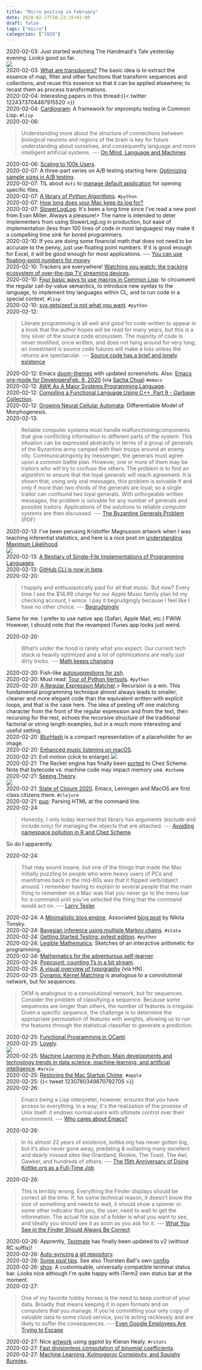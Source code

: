 ```yaml
---
title: "Micro posting in February"
date: 2020-02-27T10:23:15+01:00
draft: false
tags: ["micro"]
categories: ["2020"]
---
```


<a href="#" style="text-decoration: none;">2020-02-03</a>: Just started watching The Handmaid's Tale yesterday evening. Looks good so far.<br>![](/img/2020-02-03-21-09-40.png)<br>
<a href="#" style="text-decoration: none;">2020-02-03</a>: [What are transducers?](https://rakhim.org/2020/01/summary-of-transducers-a-talk-by-rich-hickey/) The basic idea is to extract the essence of map, filter and other functions that transform sequences and collections, and reuse this essence so that it can be applied elsewhere; to recast them as process transformations.<br>
<a href="#" style="text-decoration: none;">2020-02-04</a>: Interesting papers in this thread:{{< twitter 1224373704487915520 >}}<br>
<a href="#" style="text-decoration: none;">2020-02-04</a>: [Cardiogram](https://github.com/fullandfaithful/cardiogram): A framework for impromptu testing in Common Lisp. `#lisp`<br>
<a href="#" style="text-decoration: none;">2020-02-06</a>:

> Understanding more about the structure of connections between biological neurons and regions of the brain is key for future understanding about ourselves, and consequently language and more intelligent artificial systems. --- [On Mind, Language and Machines](https://0x0f0f0f.github.io/posts/2020/02/on-mind-language-and-machines/)<br>

<a href="#" style="text-decoration: none;">2020-02-06</a>: [Scaling to 100k Users](https://alexpareto.com/scalability/systems/2020/02/03/scaling-100k.html).<br>
<a href="#" style="text-decoration: none;">2020-02-07</a>: A three-part series on A/B testing starting here: [Optimizing sample sizes in A/B testing](https://chris-said.io/2020/01/10/optimizing-sample-sizes-in-ab-testing-part-I/).<br>
<a href="#" style="text-decoration: none;">2020-02-07</a>: TIL about `duti` to [manage default application](https://rud.is/b/2020/02/06/prying-r-script-files-away-from-xcode-et-al-on-macos/) for opening specific files.<br>
<a href="#" style="text-decoration: none;">2020-02-07</a>: [A library of Python Algorithms](http://www.ics.uci.edu/~epstein/PADS). `#python`<br>
<a href="#" style="text-decoration: none;">2020-02-07</a>: [How long does your Mac keep its log for?](https://eclecticlight.co/2020/02/07/how-long-does-your-mac-keep-its-log-for/)<br>
<a href="#" style="text-decoration: none;">2020-02-07</a>: [SlowerLogLog](https://www.evanmiller.org/slower-log-log.html): It's been a long time since I've read a new post from Evan Miller. Always a pleasure!> The name is intended to deter implementers from using SlowerLogLog in production, but ease of implementation (less than 100 lines of code in most languages) may make it a compelling time sink for bored programmers.<br>
<a href="#" style="text-decoration: none;">2020-02-10</a>: If you are doing some financial math that does not need to be accurate to the penny, just use floating point numbers. If it is good enough for Excel, it will be good enough for most applications. --- [You can use floating-point numbers for money](https://www.evanjones.ca/floating-point-money.html)<br>
<a href="#" style="text-decoration: none;">2020-02-10</a>: Trackers are everywhere! [Watching you watch: the tracking ecosystem of over-the-top TV streaming devices](https://blog.acolyer.org/2020/02/10/watching-you-watch/).<br>
<a href="#" style="text-decoration: none;">2020-02-10</a>: [Four basic ways to use macros in Common Lisp](http://funcall.blogspot.com/2020/02/four-ways-to-use-macros.html): to circumvent the regular call-by-value semantics, to introduce new syntax to the language, to implement tiny languages within CL, and to run code in a special context. `#lisp`<br>
<a href="#" style="text-decoration: none;">2020-02-10</a>: [sys.getsizeof is not what you want](https://nedbatchelder.com//blog/202002/sysgetsizeof_is_not_what_you_want.html). `#python`<br>
<a href="#" style="text-decoration: none;">2020-02-12</a>:

> Literate programming is all well and good for code written to appear in a book that the author hopes will be read for many years, but this is a tiny sliver of the source code ecosystem. The majority of code is never modified, once written, and does not hang around for very long; an investment is source code futures will make a loss unless the returns are spectacular. --- [Source code has a brief and lonely existence](http://shape-of-code.coding-guidelines.com/2020/02/07/source-code-has-a-brief-and-lonely-existence/)<br>

<a href="#" style="text-decoration: none;">2020-02-12</a>: Emacs [doom-themes](https://github.com/hlissner/emacs-doom-themes/tree/screenshots) with updated screenshots. Also: [Emacs org-mode for DevelopersFeb. 8, 2020](https://zolmok.org/posts/emacs-org-mode-developers/) (via [Sacha Chua](https://sachachua.com/blog/2020/02/2020-02-10-emacs-news/)) `#emacs`<br>
<a href="#" style="text-decoration: none;">2020-02-12</a>: [AWK As A Major Systems Programming Language](http://www.skeeve.com/awk-sys-prog.html).<br>
<a href="#" style="text-decoration: none;">2020-02-12</a>: [Compiling a Functional Language Using C++, Part 9 - Garbage Collection](https://danilafe.com/blog/09_compiler_garbage_collection/).<br>
<a href="#" style="text-decoration: none;">2020-02-12</a>: [Growing Neural Cellular Automata](https://distill.pub/2020/growing-ca/?/): Differentiable Model of Morphogenesis.<br>
<a href="#" style="text-decoration: none;">2020-02-13</a>:

> Reliable computer systems must handle malfunctioningcomponents that give conflicting information to different parts of the system. This situation can be expressed abstractly in terms of a group of generals of the Byzantine army camped with their troops around an enemy city. Communicatingonly by messenger, the generals must agree upon a common battle plan. However, one or more of them may be traitors who will try to confuse the others. The problem is to find an algorithm to ensure that the loyal generals will reach agreement. It is shown that, using only oral messages, this problem is solvable if and only if more than two-thirds of the generals are loyal; so a single traitor can confound two loyal generals. With unforgeable written messages, the problem is solvable for any number of generals and possible traitors. Applications of the solutions to reliable computer systems are then discussed. --- [The Byzantine Generals Problem](http://lamport.azurewebsites.net/pubs/byz.pdf) (PDF)<br>

<a href="#" style="text-decoration: none;">2020-02-13</a>: I've been perusing Kristoffer Magnusson artwork when I was teaching inferential statistics, and here is a nice post on [understanding Maximum Likelihood](https://rpsychologist.com/d3/likelihood/).<br>![](/img/2020-02-13-15-05-54.png)<br>
<a href="#" style="text-decoration: none;">2020-02-13</a>: [A Bestiary of Single-File Implementations of Programming Languages](https://github.com/marcpaq/b1fipl).<br>
<a href="#" style="text-decoration: none;">2020-02-13</a>: [GitHub CLI is now in beta](https://github.blog/2020-02-12-supercharge-your-command-line-experience-github-cli-is-now-in-beta/).<br>
<a href="#" style="text-decoration: none;">2020-02-20</a>:

> I happily and enthusiastically paid for all that music. But now? Every time I see the \$14.99 charge for our Apple Music family plan hit my checking account, I wince. I pay it begrudgingly because I feel like I have no other choice. --- [Begrudgingly](https://tyler.io/begrudgingly/)

Same for me. I prefer to use native app (Safari, Apple Mail, etc.) FWIW. However, I should note that the revamped iTunes app looks just weird.<br>

<a href="#" style="text-decoration: none;">2020-02-20</a>:

> What’s under the hood is rarely what you expect. Our current tech stack is heavily optimized and a lot of optimizations are really just dirty tricks. --- [Math keeps changing](https://macwright.org/2020/02/14/math-keeps-changing.html)<br>

<a href="#" style="text-decoration: none;">2020-02-20</a>: Fish-like [autosuggestions for zsh](https://github.com/zsh-users/zsh-autosuggestions).<br>
<a href="#" style="text-decoration: none;">2020-02-20</a>: Must read: [Tour of Python Itertools](https://martinheinz.dev/blog/16). `#python`<br>
<a href="#" style="text-decoration: none;">2020-02-20</a>: [A Regular Expression Matcher](https://www.cs.princeton.edu/courses/archive/spr09/cos333/beautiful.html).> Recursion is a win. This fundamental programming technique almost always leads to smaller, cleaner and more elegant code than the equivalent written with explicit loops, and that is the case here. The idea of peeling off one matching character from the front of the regular expression and from the text, then recursing for the rest, echoes the recursive structure of the traditional factorial or string length examples, but in a much more interesting and useful setting.<br>
<a href="#" style="text-decoration: none;">2020-02-20</a>: [BlurHash](https://blurha.sh) is a compact representation of a placeholder for an image.<br>
<a href="#" style="text-decoration: none;">2020-02-20</a>: [Enhanced music listening on macOS](https://brettterpstra.com/2020/02/18/enhanced-music-listening-on-macos/).<br>
<a href="#" style="text-decoration: none;">2020-02-21</a>: Evil motion (click to enlarge).<a href="https://i.redd.it/l159bgcgw9h41.png"><img src="https://i.redd.it/l159bgcgw9h41.png"></a><br>
<a href="#" style="text-decoration: none;">2020-02-21</a>: The Racket engine has finally been [ported](https://blog.racket-lang.org/2020/02/racket-on-chez-status.html) to Chez Scheme. Note that bytecode vs. machine code may impact memory use. `#scheme`<br>
<a href="#" style="text-decoration: none;">2020-02-21</a>: [Seeing Theory](https://seeing-theory.brown.edu).<br>![](/img/2020-02-21-11-23-04.png)<br>
<a href="#" style="text-decoration: none;">2020-02-21</a>: [State of Clojure 2020](https://clojure.org/news/2020/02/20/state-of-clojure-2020). Emacs, Leiningen and MacOS are first class citizens there. `#clojure`<br>
<a href="#" style="text-decoration: none;">2020-02-21</a>: [pup](https://github.com/ericchiang/pup): Parsing HTML at the command line.<br>
<a href="#" style="text-decoration: none;">2020-02-24</a>:

> Honestly, I only today learned that library has arguments (exclude and include.only) for managing the objects that are attached. --- [Avoiding namespace pollution in R and Chez Scheme](https://www.travishinkelman.com/post/avoiding-namespace-pollution-in-r-and-chez-scheme/)

So do I apparently.<br>

<a href="#" style="text-decoration: none;">2020-02-24</a>:

> That may sound insane, but one of the things that made the Mac initially puzzling to people who were heavy users of PCs and mainframes back in the mid-80s was that it flipped verb/object around. I remember having to explain to several people that the main thing to remember on a Mac was that you never go to the menu bar for a command until you’ve selected the thing that the command would act on. --- [Larry Tesler](https://leancrew.com/all-this/2020/02/larry-tesler/)<br>

<a href="#" style="text-decoration: none;">2020-02-24</a>: A [Minimalistic blog engine](https://github.com/tonsky/grumpy). Associated [blog post](https://tonsky.me/blog/utils/) by Nikita Tonsky.<br>
<a href="#" style="text-decoration: none;">2020-02-24</a>: [Bayesian inference using multiple Markov chains](https://blog.stata.com/2020/02/24/bayesian-inference-using-multiple-markov-chains/). `#stata`<br>
<a href="#" style="text-decoration: none;">2020-02-24</a>: [Getting Started Testing: pytest edition](https://nedbatchelder.com//blog/202002/getting_started_testing_with_pytest.html). `#python`<br>
<a href="#" style="text-decoration: none;">2020-02-24</a>: [Legible Mathematics](http://glench.com/LegibleMathematics/): Sketches of an interactive arithmetic for programming.<br>
<a href="#" style="text-decoration: none;">2020-02-24</a>: [Mathematics for the adventurous self-learner](https://www.neilwithdata.com/mathematics-self-learner).<br>
<a href="#" style="text-decoration: none;">2020-02-24</a>: [Popcount: counting 1’s in a bit stream](https://www.johndcook.com/blog/2020/02/21/popcount/).<br>
<a href="#" style="text-decoration: none;">2020-02-25</a>: [A visual overview of typography](http://thinkingwithtype.com/letter/) (via HN).<br>
<a href="#" style="text-decoration: none;">2020-02-25</a>: [Dynamic Kernel Matching](https://github.com/jostmey/dkm) is analogous to a convolutional network, but for sequences.

> DKM is analogous to a convolutional network, but for sequences. Consider the problem of classifying a sequence. Because some sequences are longer than others, the number of features is irregular. Given a specific sequence, the challenge is to determine the appropriate permutation of features with weights, allowing us to run the features through the statistical classifier to generate a prediction.<br>

<a href="#" style="text-decoration: none;">2020-02-25</a>: [Functional Programming in OCaml](https://www.cs.cornell.edu/courses/cs3110/2020sp/textbook/).<br>
<a href="#" style="text-decoration: none;">2020-02-25</a>: [Lovely](http://davis.vilums.me/all-the-streets/).<br>![](/img/2020-02-25-13-57-08.png)<br>
<a href="#" style="text-decoration: none;">2020-02-25</a>: [Machine Learning in Python: Main developments and technology trends in data science, machine learning, and artificial intelligence](https://arxiv.org/abs/2002.04803). `#arxiv`<br>
<a href="#" style="text-decoration: none;">2020-02-25</a>: [Restoring the Mac Startup Chime](https://mjtsai.com/blog/2020/02/24/restoring-the-mac-startup-chime/). `#apple`<br>
<a href="#" style="text-decoration: none;">2020-02-25</a>: {{< tweet 1230780349870792705 >}}<br>
<a href="#" style="text-decoration: none;">2020-02-26</a>:

> Emacs being a Lisp interpreter, however, ensures that you have access to everything. In a way, it's the realization of the promise of Unix itself: it endows normal users with ultimate control over their environment. --- [Who cares about Emacs?](https://opensource.com/article/20/2/who-cares-about-emacs)<br>

<a href="#" style="text-decoration: none;">2020-02-26</a>:

> In its almost 22 years of existence, kottke.org has never gotten big, but it’s also never gone away, predating & outlasting many excellent and dearly missed sites like Grantland, Rookie, The Toast, The Awl, Gawker, and hundreds of others. --- [The 15th Anniversary of Doing Kottke.org as a Full-Time Job](https://kottke.org/20/02/the-15th-anniversary-of-doing-kottkeorg-as-a-full-time-job)<br>

<a href="#" style="text-decoration: none;">2020-02-26</a>:

> This is terribly wrong. Everything the Finder displays should be correct all the time. If, for some technical reason, it doesn’t know the size of something and needs to wait, it should show a spinner or some other indicator that you, the user, need to wait to get the information. The actual file size of a folder is what you want to see, and ideally you should see it as soon as you ask for it. --- [What You See in the Finder Should Always Be Correct](https://daringfireball.net/2020/02/what_you_see_in_the_finder_should_be_correct)<br>

<a href="#" style="text-decoration: none;">2020-02-26</a>: Apprently, [Textmate](https://macromates.com) has finally been updated to v2 (without RC suffix)!<br>
<a href="#" style="text-decoration: none;">2020-02-26</a>: [Auto-syncing a git repository](https://jakemccrary.com/blog/2020/02/25/auto-syncing-a-git-repository/).<br>
<a href="#" style="text-decoration: none;">2020-02-26</a>: [Some psql tips](http://mbork.pl/2020-02-24_Some_psql_tips). See also Thorsten Ball's own [config](https://github.com/mrnugget/dotfiles).<br>
<a href="#" style="text-decoration: none;">2020-02-26</a>: [shox](https://github.com/liamg/shox): A customisable, universally compatible terminal status bar. Looks nice although I'm quite happy with iTerm2 own status bar at the moment.<br>
<a href="#" style="text-decoration: none;">2020-02-27</a>:

> One of my favorite hobby horses is the need to keep control of your data. Broadly that means keeping it in open formats and on computers that you manage. If you’re committing your only copy of valuable data to some cloud service, you’re acting recklessly and are likely to suffer the consequences. --- [Even Google Employees Are Trying to Escape](https://irreal.org/blog/?p=8685)<br>

<a href="#" style="text-decoration: none;">2020-02-27</a>: Nice [artwork](https://kieranhealy.org/blog/archives/2020/02/26/a-new-baby-boom-poster/) using ggplot by Kieran Healy. `#rstats`<br>
<a href="#" style="text-decoration: none;">2020-02-27</a>: [Fast divisionless computation of binomial coefficients](https://lemire.me/blog/2020/02/26/fast-divisionless-computation-of-binomial-coefficients/).<br>
<a href="#" style="text-decoration: none;">2020-02-27</a>: [Machine Learning, Kolmogorov Complexity, and Squishy Bunnies](http://theorangeduck.com/page/machine-learning-kolmogorov-complexity-squishy-bunnies).<br>
